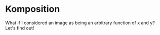 # Komposition
What if I considered an image as being an arbitrary function of x and y? Let's find out!
